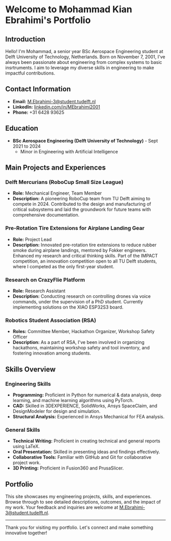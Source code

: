 # Welcome to Mohammad Kian Ebrahimi's Portfolio

## Introduction
Hello! I'm Mohammad, a senior year BSc Aerospace Engineering student at Delft University of Technology, Netherlands. Born on November 7, 2001, I've always been passionate about engineering from complex systems to basic insrtruments. I aim to leverage my diverse skills in engineering to make impactful contributions.

## Contact Information
- **Email:** M.Ebrahimi-3@student.tudelft.nl
- **LinkedIn:** [linkedin.com/in/MEbrahimi2001](https://linkedin.com/in/MEbrahimi2001)
- **Phone:** +31 6428 93625

## Education
- **BSc Aerospace Engineering (Delft University of Technology)** - Sept 2021 to 2024
  - Minor in Engineering with Artificial Intelligence

## Main Projects and Experiences

### Delft Mercurians (RoboCup Small Size League)
- **Role:** Mechanical Engineer, Team Member
- **Description:** A pioneering RoboCup team from TU Delft aiming to compete in 2024. Contributed to the design and manufacturing of critical subsystems and laid the groundwork for future teams with comprehensive documentation.

### Pre-Rotation Tire Extensions for Airplane Landing Gear
- **Role:** Project Lead
- **Description:** Innovated pre-rotation tire extensions to reduce rubber smoke during airplane landings, mentored by Fokker engineers. Enhanced my research and critical thinking skills. Part of the IMPACT competition, an innovation competition open to all TU Delft students, where I competed as the only first-year student.

### Research on CrazyFlie Platform
- **Role:** Research Assistant
- **Description:** Conducting research on controlling drones via voice commands, under the supervision of a PhD student. Currently implementing solutions on the XIAO ESP32S3 board.

### Robotics Student Association (RSA)
- **Roles:** Committee Member, Hackathon Organizer, Workshop Safety Officer
- **Description:** As a part of RSA, I've been involved in organizing hackathons, maintaining workshop safety and tool inventory, and fostering innovation among students.

## Skills Overview

### Engineering Skills
- **Programming:** Proficient in Python for numerical & data analysis, deep learning, and machine learning algorithms using PyTorch.
- **CAD:** Skilled in 3DEXPERIENCE, SolidWorks, Ansys SpaceClaim, and DesignModeler for design and simulation.
- **Structural Analysis:** Experienced in Ansys Mechanical for FEA analysis.

### General Skills
- **Technical Writing:** Proficient in creating technical and general reports using LaTeX.
- **Oral Presentation:** Skilled in presenting ideas and findings effectively.
- **Collaborative Tools:** Familiar with GitHub and Git for collaborative project work.
- **3D Printing:** Proficient in Fusion360 and PrusaSlicer.

## Portfolio
This site showcases my engineering projects, skills, and experiences. Browse through to see detailed descriptions, outcomes, and the impact of my work. Your feedback and inquiries are welcome at M.Ebrahimi-3@student.tudelft.nl.

---

Thank you for visiting my portfolio. Let's connect and make something innovative together!
